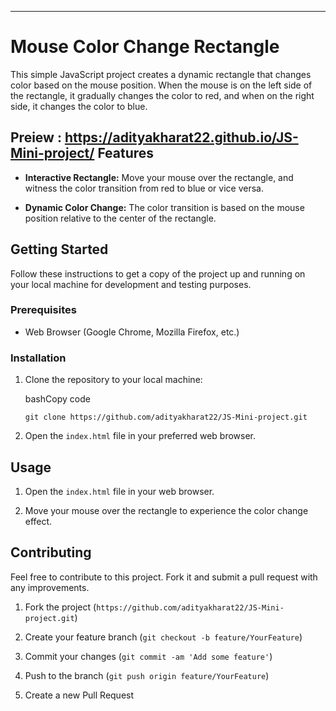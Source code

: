 * * *

Mouse Color Change Rectangle
============================

This simple JavaScript project creates a dynamic rectangle that changes color based on the mouse position. When the mouse is on the left side of the rectangle, it gradually changes the color to red, and when on the right side, it changes the color to blue.

**Preiew :** https://adityakharat22.github.io/JS-Mini-project/
Features
--------

*   **Interactive Rectangle:** Move your mouse over the rectangle, and witness the color transition from red to blue or vice versa.
    
*   **Dynamic Color Change:** The color transition is based on the mouse position relative to the center of the rectangle.
    

Getting Started
---------------

Follow these instructions to get a copy of the project up and running on your local machine for development and testing purposes.

### Prerequisites

*   Web Browser (Google Chrome, Mozilla Firefox, etc.)

### Installation

1.  Clone the repository to your local machine:
    
    bashCopy code
    
    `git clone https://github.com/adityakharat22/JS-Mini-project.git`
    
2.  Open the `index.html` file in your preferred web browser.
    

Usage
-----

1.  Open the `index.html` file in your web browser.
    
2.  Move your mouse over the rectangle to experience the color change effect.
    

Contributing
------------

Feel free to contribute to this project. Fork it and submit a pull request with any improvements.

1.  Fork the project (`https://github.com/adityakharat22/JS-Mini-project.git`)
    
2.  Create your feature branch (`git checkout -b feature/YourFeature`)
    
3.  Commit your changes (`git commit -am 'Add some feature'`)
    
4.  Push to the branch (`git push origin feature/YourFeature`)
    
5.  Create a new Pull Request
